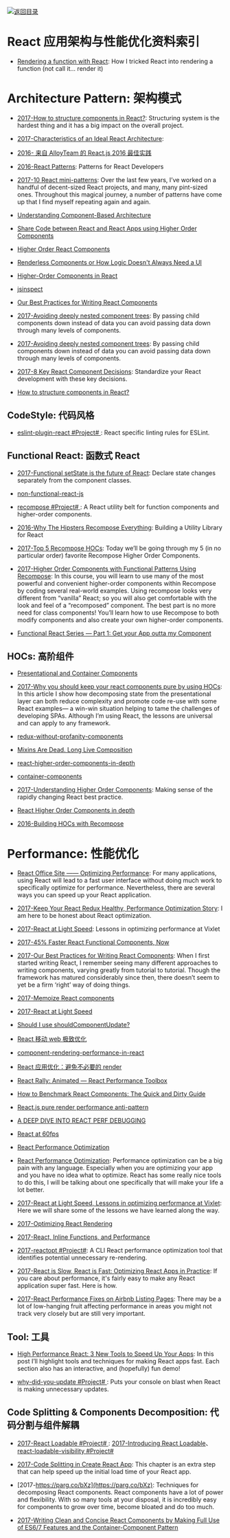 [![返回目录](https://parg.co/UGo)](https://parg.co/b4z) 
 


# React 应用架构与性能优化资料索引

* [Rendering a function with React](https://parg.co/UEv): How I tricked React into rendering a function (not call it… render it)

# Architecture Pattern: 架构模式

* [2017-How to structure components in React?](https://parg.co/USj): Structuring system is the hardest thing and it has a big impact on the overall project.

* [2017-Characteristics of an Ideal React Architecture](https://parg.co/bD4):

* [2016- 来自 AlloyTeam 的 React.js 2016 最佳实践](http://www.alloyteam.com/2016/01/reactjs-best-practices-for-2016/)

* [2016-React Patterns](http://reactpatterns.com/): Patterns for React Developers

* [2017-10 React mini-patterns](https://hackernoon.com/10-react-mini-patterns-c1da92f068c5#.5v2hpgurn): Over the last few years, I’ve worked on a handful of decent-sized React projects, and many, many pint-sized ones. Throughout this magical journey, a number of patterns have come up that I find myself repeating again and again.

* [Understanding Component-Based Architecture](https://medium.com/@dan.shapiro1210/understanding-component-based-architecture-3ff48ec0c238#.smfo6yyhj)

* [Share Code between React and React Apps using Higher Order Components](https://hackernoon.com/code-reuse-using-higher-order-hoc-and-stateless-functional-components-in-react-and-react-native-6eeb503c665#.4z4q9o6k2)

* [Higher Order React Components](http://natpryce.com/articles/000814.html)

* [Renderless Components or How Logic Doesn't Always Need a UI](http://kyleshevlin.com/renderless-components/)

* [Higher-Order Components in React](http://6me.us/MUHBdp)

* [jsinspect](https://github.com/danielstjules/jsinspect)

- [Our Best Practices for Writing React Components](https://medium.com/code-life/our-best-practices-for-writing-react-components-dec3eb5c3fc8#.mh12fzmoi)

- [2017-Avoiding deeply nested component trees](https://parg.co/beQ): By passing child components down instead of data you can avoid passing data down through many levels of components.

* [2017-Avoiding deeply nested component trees](https://parg.co/beQ): By passing child components down instead of data you can avoid passing data down through many levels of components.

- [2017-8 Key React Component Decisions](https://parg.co/Um6): Standardize your React development with these key decisions.

- [How to structure components in React?](https://parg.co/USj)

## CodeStyle: 代码风格

* [eslint-plugin-react #Project# ](https://parg.co/b11): React specific linting rules for ESLint.

## Functional React: 函数式 React

* [2017-Functional setState is the future of React](https://parg.co/bMW): Declare state changes separately from the component classes.

* [non-functional-react-js](https://medium.com/@arqex/non-functional-react-js-6e020ce27ee2#.cj3dcxl4j)

* [recompose #Project# ](https://github.com/acdlite/recompose/blob/master/docs/API.md#withstate): A React utility belt for function components and higher-order components.

* [2016-Why The Hipsters Recompose Everything](https://medium.com/javascript-inside/why-the-hipsters-recompose-everything-23ac08748198): Building a Utility Library for React

* [2017-Top 5 Recompose HOCs](https://parg.co/bJV): Today we’ll be going through my 5 (in no particular order) favorite Recompose Higher Order Components.

* [2017-Higher Order Components with Functional Patterns Using Recompose](https://egghead.io/courses/higher-order-components-with-functional-patterns-using-recompose): In this course, you will learn to use many of the most powerful and convenient higher-order components within Recompose by coding several real-world examples. Using recompose looks very different from “vanilla” React; so you will also get comfortable with the look and feel of a “recomposed” component. The best part is no more need for class components! You’ll learn how to use Recompose to both modify components and also create your own higher-order components.

* [Functional React Series — Part 1: Get your App outta my Component](https://medium.com/@adamterlson/functional-react-series-part-1-get-your-app-outta-my-component-92656ae13e25#.q47pt8fga)

## HOCs: 高阶组件

* [Presentational and Container Components](https://medium.com/@dan_abramov/smart-and-dumb-components-7ca2f9a7c7d0#.uz8irdipq)

* [2017-Why you should keep your react components pure by using HOCs](https://hackernoon.com/why-you-should-keep-your-react-components-pure-by-using-hocs-67e5c7f80c81): In this article I show how decomposing state from the presentational layer can both reduce complexity and promote code re-use with some React examples— a win-win situation helping to tame the challenges of developing SPAs. Although I’m using React, the lessons are universal and can apply to any framework.

- [redux-without-profanity-components](https://tonyhb.gitbooks.io/redux-without-profanity/content/components.html)

- [Mixins Are Dead. Long Live Composition](https://medium.com/@dan_abramov/mixins-are-dead-long-live-higher-order-components-94a0d2f9e750#.ldkxkz8na)

- [react-higher-order-components-in-depth](https://medium.com/@franleplant/react-higher-order-components-in-depth-cf9032ee6c3e#.wn52tt10t)

- [container-components](https://medium.com/@learnreact/container-components-c0e67432e005#.h775w7ifn)

* [2017-Understanding Higher Order Components](https://parg.co/biZ): Making sense of the rapidly changing React best practice.

* [React Higher Order Components in depth](https://medium.com/@franleplant/react-higher-order-components-in-depth-cf9032ee6c3e#.52i6nt3at)

- [2016-Building HOCs with Recompose](https://medium.com/front-end-developers/building-hocs-with-recompose-7debb951d101)

# Performance: 性能优化

* [React Office Site —— Optimizing Performance](https://facebook.github.io/react/docs/optimizing-performance.html): For many applications, using React will lead to a fast user interface without doing much work to specifically optimize for performance. Nevertheless, there are several ways you can speed up your React application.

- [2017-Keep Your React Redux Healthy, Performance Optimization Story](https://parg.co/bCn): I am here to be honest about React optimization.

- [2017-React at Light Speed](https://blog.vixlet.com/react-at-light-speed-78cd172a6411): Lessons in optimizing performance at Vixlet

- [2017-45% Faster React Functional Components, Now](https://parg.co/bMa)

- [2017-Our Best Practices for Writing React Components](https://engineering.musefind.com/our-best-practices-for-writing-react-components-dec3eb5c3fc8#.3kin14vrf): When I first started writing React, I remember seeing many different approaches to writing components, varying greatly from tutorial to tutorial. Though the framework has matured considerably since then, there doesn’t seem to yet be a firm ‘right’ way of doing things.

- [2017-Memoize React components](https://github.com/planttheidea/moize)

- [2017-React at Light Speed](http://6me.us/dx5)

- [Should I use shouldComponentUpdate?](http://jamesknelson.com/should-i-use-shouldcomponentupdate/)

- [React 移动 web 极致优化](https://github.com/lcxfs1991/blog/issues/8?f=tt)

* [component-rendering-performance-in-react](https://medium.com/modus-create-front-end-development/component-rendering-performance-in-react-df859b474adc#.rjjvtwgs8)

* [React 应用优化：避免不必要的 render](http://www.broadview.com.cn/article/77)

* [React Rally: Animated — React Performance Toolbox](http://blog.vjeux.com/2015/javascript/react-rally-animated-react-performance-toolbox.html)

* [How to Benchmark React Components: The Quick and Dirty Guide](https://medium.com/code-life/how-to-benchmark-react-components-the-quick-and-dirty-guide-f595baf1014c#.w1t22c86k)

* [React.js pure render performance anti-pattern](https://medium.com/@esamatti/react-js-pure-render-performance-anti-pattern-fb88c101332f#.b9vwbt1jy)

* [A DEEP DIVE INTO REACT PERF DEBUGGING](http://benchling.engineering/deep-dive-react-perf-debugging/)

* [React at 60fps](https://medium.com/@okonetchnikov/react-at-60fps-4e36b8189a4c#.enqkaabwg)

* [React Performance Optimization](https://medium.com/@nesbtesh/react-performance-optimization-28ec5b61fff3#.lx9g6ewdg)

* [React Performance Optimization](http://6me.us/t73W9): Performance optimization can be a big pain with any language. Especially when you are optimizing your app and you have no idea what to optimize. React has some really nice tools to do this, I will be talking about one specifically that will make your life a lot better.
* [2017-React at Light Speed, Lessons in optimizing performance at Vixlet](https://blog.vixlet.com/react-at-light-speed-78cd172a6411): Here we will share some of the lessons we have learned along the way.

* [2017-Optimizing React Rendering](https://flexport.engineering/optimizing-react-rendering-part-1-9634469dca02)

* [2017-React, Inline Functions, and Performance](https://cdb.reacttraining.com/react-inline-functions-and-performance-bdff784f5578)

- [2017-reactopt #Project#](https://github.com/reactopt/reactopt): A CLI React performance optimization tool that identifies potential unnecessary re-rendering.

- [2017-React is Slow, React is Fast: Optimizing React Apps in Practice](https://parg.co/UZq): If you care about performance, it's fairly easy to make any React application super fast. Here is how.

- [2017-React Performance Fixes on Airbnb Listing Pages](https://parg.co/UpT): There may be a lot of low-hanging fruit affecting performance in areas you might not track very closely but are still very important.

## Tool: 工具

* [High Performance React: 3 New Tools to Speed Up Your Apps](https://parg.co/b1v): In this post I’ll highlight tools and techniques for making React apps fast. Each section also has an interactive, and (hopefully) fun demo!

* [why-did-you-update #Project# ](https://github.com/garbles/why-did-you-update): Puts your console on blast when React is making unnecessary updates.

## Code Splitting & Components Decomposition: 代码分割与组件解耦

* [2017-React Loadable #Project# ](https://github.com/thejameskyle/react-loadable): [2017-Introducing React Loadable](http://6me.us/mNHi)、[react-loadable-visibility #Project# ](https://github.com/stratiformltd/react-loadable-visibility)

* [2017-Code Splitting in Create React App](http://serverless-stack.com/chapters/code-splitting-in-create-react-app.html): This chapter is an extra step that can help speed up the initial load time of your React app.

* [2017-https://parg.co/bXz](https://parg.co/bXz): Techniques for decomposing React components. React components have a lot of power and flexibility. With so many tools at your disposal, it is incredibly easy for components to grow over time, become bloated and do too much.

* [2017-Writing Clean and Concise React Components by Making Full Use of ES6/7 Features and the Container-Component Pattern](https://parg.co/b1B)

